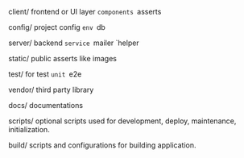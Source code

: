 client/ frontend or UI layer
  `components
  `asserts

config/ project config
  `env
  `db

server/ backend
  `service
  `mailer
  `helper

static/ public asserts like images

test/ for test
  `unit
  `e2e

vendor/ third party library

docs/ documentations

scripts/ optional scripts used for development, deploy, maintenance, initialization.

build/ scripts and configurations for building application.
